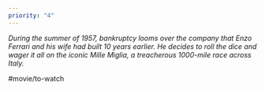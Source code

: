 ```yaml
---
priority: "4"
---
```

*During the summer of 1957, bankruptcy looms over the company that Enzo Ferrari and his wife had built 10 years earlier. He decides to roll the dice and wager it all on the iconic Mille Miglia, a treacherous 1000-mile race across Italy.*

#movie/to-watch